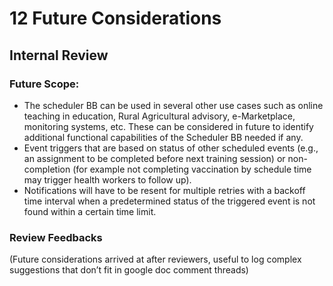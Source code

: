 # 12 Future Considerations

## Internal Review

### Future Scope:

* The scheduler BB can be used in several other use cases such as online teaching in education, Rural Agricultural advisory, e-Marketplace, monitoring systems, etc. These can be considered in future to identify additional functional capabilities of the Scheduler BB needed if any.
* Event triggers that are based on status of other scheduled events (e.g., an assignment to be completed before next training session) or non-completion (for example not completing vaccination by schedule time may trigger health workers to follow up).
* Notifications will have to be resent for multiple retries with a backoff time interval when a predetermined status of the triggered event is not found within a certain time limit.&#x20;

### Review Feedbacks

(Future considerations arrived at after  reviewers, useful to log complex suggestions that don’t fit in google doc comment threads)
